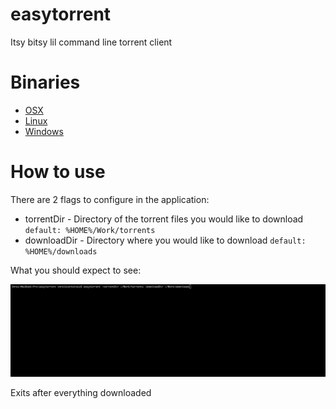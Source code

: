 # easytorrent
Itsy bitsy lil command line torrent client

# Binaries
 * [OSX](https://github.com/Roverr/easytorrent/files/1556167/easytorrent-darwin-amd64.zip)
 * [Linux](https://github.com/Roverr/easytorrent/files/1556168/easytorrent-linux-amd64.zip)
 * [Windows](https://github.com/Roverr/easytorrent/files/1556169/easytorrent-windows-amd64.zip)

# How to use
There are 2 flags to configure in the application:
 * torrentDir - Directory of the torrent files you would like to download `default: %HOME%/Work/torrents`
 * downloadDir - Directory where you would like to download `default: %HOME%/downloads`

What you should expect to see:

![easytorrent](./easytorrent.gif)


Exits after everything downloaded
